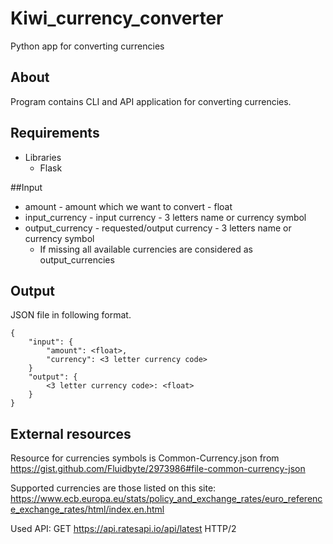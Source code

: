 # Kiwi_currency_converter
 Python app for converting currencies
## About
Program contains CLI and API application for converting currencies.

## Requirements
- Libraries
    - Flask
    
##Input
- amount - amount which we want to convert - float
- input_currency - input currency - 3 letters name or currency symbol
- output_currency - requested/output currency - 3 letters name or currency symbol
    - If missing all available currencies are considered as output_currencies
## Output
JSON file in following format.
```
{
    "input": { 
        "amount": <float>,
        "currency": <3 letter currency code>
    }
    "output": {
        <3 letter currency code>: <float>
    }
}
```

## External resources
Resource for currencies symbols is Common-Currency.json from https://gist.github.com/Fluidbyte/2973986#file-common-currency-json

Supported currencies are those listed on this site: https://www.ecb.europa.eu/stats/policy_and_exchange_rates/euro_reference_exchange_rates/html/index.en.html

Used API: GET https://api.ratesapi.io/api/latest HTTP/2